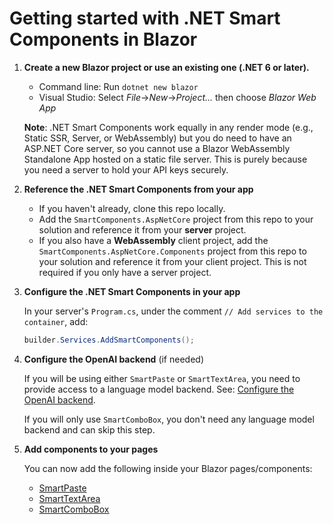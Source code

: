 # Getting started with .NET Smart Components in Blazor

1. **Create a new Blazor project or use an existing one (.NET 6 or later).**

   * Command line: Run `dotnet new blazor`
   * Visual Studio: Select *File*->*New*->*Project...* then choose *Blazor Web App*

   **Note**: .NET Smart Components work equally in any render mode (e.g., Static SSR, Server, or WebAssembly) but you do need to have an ASP.NET Core server, so you cannot use a Blazor WebAssembly Standalone App hosted on a static file server. This is purely because you need a server to hold your API keys securely.

1. **Reference the .NET Smart Components from your app**

   * If you haven't already, clone this repo locally.
   * Add the `SmartComponents.AspNetCore` project from this repo to your solution and reference it from your **server** project.
   * If you also have a **WebAssembly** client project, add the `SmartComponents.AspNetCore.Components` project from this repo to your solution and reference it from your client project. This is not required if you only have a server project.

1. **Configure the .NET Smart Components in your app**

   In your server's `Program.cs`, under the comment `// Add services to the container`, add:

   ```csharp
   builder.Services.AddSmartComponents();
   ```

1. **Configure the OpenAI backend** (if needed)

   If you will be using either `SmartPaste` or `SmartTextArea`, you need to provide access to a language model backend. See: [Configure the OpenAI backend](configure-openai-backend.md).
   
   If you will only use `SmartComboBox`, you don't need any language model backend and can skip this step.

1. **Add components to your pages**

   You can now add the following inside your Blazor pages/components:

   * [SmartPaste](smart-paste.md)
   * [SmartTextArea](smart-textarea.md)
   * [SmartComboBox](smart-combobox.md)
